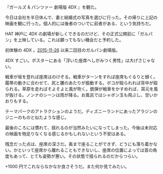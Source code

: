 『ガールズ & パンツァー 劇場版 4DX 』を観た。

今日は会社を半日休んで、妻と結婚式の写真を選びに行った。その帰りに上記の映画を観に行った。個人的には後者のついでに前者がある、という気持ちだ。

HAT 神戸に 4DX の劇場が新しくできるのだけど、その正式公開前に「ガルパン」を上映している。これは願ってもない機会だと予約した。

初体験の 4DX 。[2015-11-26][] 以来二回目のガルパン劇場版。

4DX すごい。ポスターにある「浮いた座席へしがみつく男性」は大げさじゃない。

戦車が坂を登れば座席はのけぞる。戦車がターンをすれば座席もぐるりと傾く。履帯の動きに合わせて、尻と腰のあたりが振動する。ボコが殴られれば背中が殴られる。草原を走ればそよそよと風が吹く。銃弾が戦車をかすめれば、耳元を風が抜ける。ノンナのシーンは雨が降る。お風呂ではシャボン玉も飛ぶし、甘いかおりもする。

テーマパークのアトラクションのようだ。ディズニーランドにあったアラジンのジニーのものと似たような感じ。

最後のころには慣れて、揺れるのが当然みたいになってしまった。今後は未対応の映画を物足りなくなる感じるかもしれないという不安はある。

残念だった点は、座席の深さだ。奥まで座ることができず、どうにも落ち着かない。かといって座席から離れることもできないし、座席の位置によっては首の角度もあって、とても姿勢が悪い。その状態で揺られるのだからつらい。

+1000 円でこれならなかなか良さそうだ。また何か見てみたい。

[2015-11-26]: http://blog.bouzuya.net/2015/11/26/
